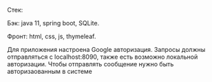 Стек:

Бэк: java 11, spring boot, SQLite. 

Фронт: html, css, js, thymeleaf.

Для приложения настроена Google авторизация. Запросы должны отправляться с localhost:8090,
также есть возможно локальной авторизации. Чтобы отправлять сообщение нужно быть авторизаованным в системе